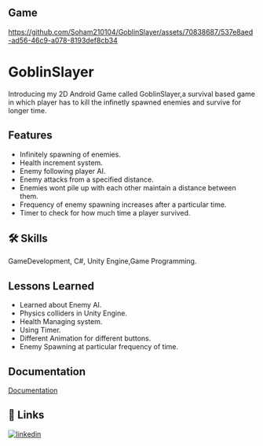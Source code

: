 ## Game


https://github.com/Soham210104/GoblinSlayer/assets/70838687/537e8aed-ad56-46c9-a078-8193def8cb34


# GoblinSlayer

Introducing my 2D Android Game called GoblinSlayer,a survival based game in which player has to kill the infinetly spawned enemies and survive for longer time.


## Features

- Infinitely spawning of enemies.
- Health increment system.
- Enemy following player AI.
- Enemy attacks from a specified distance.
- Enemies wont pile up with each other maintain a distance 
  between them.
- Frequency of enemy spawning increases after a particular time.
- Timer to check for how much time a player survived.


## 🛠 Skills
GameDevelopment, C#, Unity Engine,Game Programming.


## Lessons Learned

- Learned about Enemy AI.
- Physics colliders in Unity Engine.
- Health Managing system.
- Using Timer.
- Different Animation for different buttons.
- Enemy Spawning at particular frequency of time.

## Documentation

[Documentation](https://docs.unity3d.com/Manual/index.html)


## 🔗 Links

[![linkedin](https://img.shields.io/badge/linkedin-0A66C2?style=for-the-badge&logo=linkedin&logoColor=white)](https://www.linkedin.com/posts/soham-ovhal-406187142_androidgamedevelopment-unity2d-codereview-activity-7120485425361657856-tYdq?utm_source=share&utm_medium=member_desktop)

